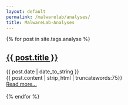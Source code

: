 ```yaml
---
layout: default
permalink: /malwarelab/analyses/
title: MalwareLab-Analyses
---
```

 
 {% for post in site.tags.analyse %}
  <article>
    <h2>
     <a href="{{ post.url }}"> {{ post.title }} </a>
    </h2>
    <time datetime="{{ post.date | date: "%Y-%m-%d" }}">{{ post.date | date_to_string }}</time><br>
    {{ post.content | strip_html | truncatewords:75}}<br>
            <a href="{{ post.url }}">Read more...</a><br><br>
  </article>
{% endfor %}
